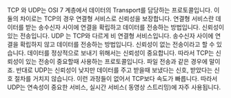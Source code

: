 TCP 와 UDP는 OSI 7 계층에서 데이터의 Transport를 담당하는 프로토콜입니다.
이 둘의 차이로는 TCP의 경우 연결형 서비스로 신뢰성을 보장합니다. 연결형 서비스란 
데이터를 받는 송수신자 사이에 연결을 확립하고 데이터를 전송하는 방법입니다. 신뢰성이 있는 전송입니다.
UDP 는 TCP와 다르게 비 연결형 서비스입니다. 송수신자 사이에 연결을 확립하지 않고 데이터를 전송하는 방법입니다.
신뢰성이 없는 전송이라고 할 수 있습니다.
데이터를 정상적으로 보내기 위해서는 신뢰성이 중요합니다. 
따라서 TCP는 신뢰성이 있는 전송이 중요할때 사용하는 프로토콜입니다. 파일 전송과 같은 경우에 말이죠.
반대로 UDP는 신뢰성이 낮지만 데이터를 주고 받을때 보냈다는 신호, 받았다는 신호 절차를 거치지 않습니다.
이런 과정들이 없어서 TCP보다 속도가 빠릅니다. 따라서 UDP는 연속성이 중요한 서비스, 실시간 서비스(
동영상 스트리밍)에 자주 사용됩니다.


